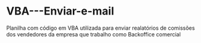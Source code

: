 # VBA---Enviar-e-mail
Planilha com código em VBA utilizada para enviar realatórios de comissões dos vendedores da empresa que trabalho como Backoffice comercial
